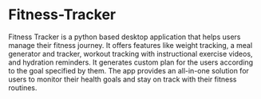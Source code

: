 # Fitness-Tracker
Fitness Tracker is a python based desktop application that helps users manage their fitness journey. It offers features like weight tracking, a meal generator and tracker, workout tracking with instructional exercise videos, and hydration reminders. It generates custom plan for the users according to the goal specified by them. The app provides an all-in-one solution for users to monitor their health goals and stay on track with their fitness routines.
